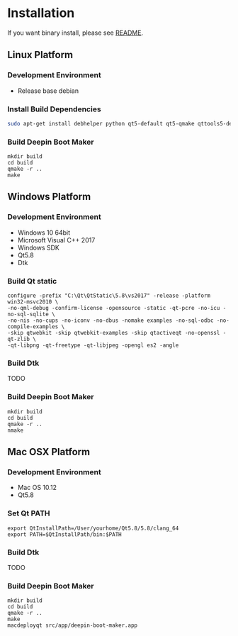 # Installation

If you want binary install, please see [README](README.md).

## Linux Platform

### Development Environment

- Release base debian

### Install Build Dependencies

```bash
sudo apt-get install debhelper python qt5-default qt5-qmake qttools5-dev-tools lib-dev lib-dev libdtkwidget-dev
```

### Build Deepin Boot Maker

```
mkdir build
cd build
qmake -r ..
make
```

## Windows Platform

### Development Environment

- Windows 10 64bit
- Microsoft Visual C++ 2017
- Windows SDK
- Qt5.8
- Dtk

### Build Qt static

```
configure -prefix "C:\Qt\QtStatic\5.8\vs2017" -release -platform win32-msvc2010 \
-no-qml-debug -confirm-license -opensource -static -qt-pcre -no-icu -no-sql-sqlite \
-no-nis -no-cups -no-iconv -no-dbus -nomake examples -no-sql-odbc -no-compile-examples \
-skip qtwebkit -skip qtwebkit-examples -skip qtactiveqt -no-openssl -qt-zlib \
-qt-libpng -qt-freetype -qt-libjpeg -opengl es2 -angle
```

### Build Dtk

TODO

### Build Deepin Boot Maker

```
mkdir build
cd build
qmake -r ..
nmake
```


## Mac OSX Platform

### Development Environment

- Mac OS 10.12
- Qt5.8

### Set Qt PATH

```
export QtInstallPath=/User/yourhome/Qt5.8/5.8/clang_64
export PATH=$QtInstallPath/bin:$PATH
```
### Build Dtk

TODO

### Build Deepin Boot Maker

```
mkdir build
cd build
qmake -r ..
make
macdeployqt src/app/deepin-boot-maker.app
```
